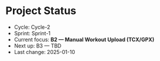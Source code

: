 # Project Status
- Cycle: Cycle-2
- Sprint: Sprint-1
- Current focus: **B2 — Manual Workout Upload (TCX/GPX)**
- Next up: B3 — TBD
- Last change: 2025-01-10
